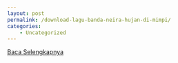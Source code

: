 ```yaml
---
layout: post
permalink: /download-lagu-banda-neira-hujan-di-mimpi/
categories:
    - Uncategorized
---
```


[Baca Selengkapnya](/01)